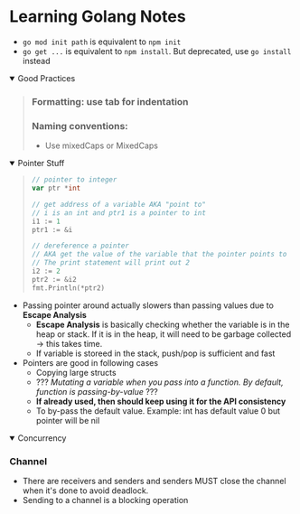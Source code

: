 # Learning Golang Notes
- `go mod init path` is equivalent to `npm init`
- `go get ...` is equivalent to `npm install`. But deprecated, use `go install` instead
<details open>
    <summary>Good Practices</summary>
        <blockquote>

### Formatting: use tab for indentation
### Naming conventions:
- Use mixedCaps or MixedCaps
        <blockquote>
</details>  

<details open>
        <summary>Pointer Stuff</summary>
            <blockquote>

```go
// pointer to integer
var ptr *int 

// get address of a variable AKA "point to"
// i is an int and ptr1 is a pointer to int
i1 := 1
ptr1 := &i 

// dereference a pointer 
// AKA get the value of the variable that the pointer points to
// The print statement will print out 2
i2 := 2
ptr2 := &i2
fmt.Println(*ptr2) 
```
</blockquote>

- Passing pointer around actually slowers than passing values due to **Escape Analysis**
    - **Escape Analysis** is basically checking whether the variable is in the heap or stack. If it is in the heap, it will need to be garbage collected -> this takes time. 
    - If variable is storeed in the stack, push/pop is sufficient and fast
- Pointers are good in following cases
    - Copying large structs
    - ??? *Mutating a variable when you pass into a function. By default, function is passing-by-value* ???
    - **If already used, then should keep using it for the API consistency**
    - To by-pass the default value. Example: int has default value 0 but pointer will be nil

</details>


<details open>
        <summary>Concurrency</summary>

### Channel
- There are receivers and senders and senders MUST close the channel when it's done to avoid deadlock.
- Sending to a channel is a blocking operation
</details>